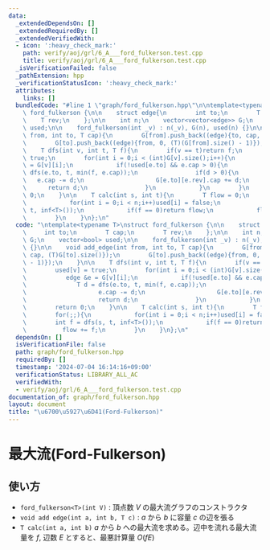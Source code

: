 ```yaml
---
data:
  _extendedDependsOn: []
  _extendedRequiredBy: []
  _extendedVerifiedWith:
  - icon: ':heavy_check_mark:'
    path: verify/aoj/grl/6_A___ford_fulkerson.test.cpp
    title: verify/aoj/grl/6_A___ford_fulkerson.test.cpp
  _isVerificationFailed: false
  _pathExtension: hpp
  _verificationStatusIcon: ':heavy_check_mark:'
  attributes:
    links: []
  bundledCode: "#line 1 \"graph/ford_fulkerson.hpp\"\n\ntemplate<typename T>\nstruct\
    \ ford_fulkerson {\n\n    struct edge{\n        int to;\n        T cap;\n    \
    \    T rev;\n    };\n\n    int n;\n    vector<vector<edge>> G;\n    vector<bool>\
    \ used;\n\n    ford_fulkerson(int _v) : n(_v), G(n), used(n) {}\n\n    void add_edge(int\
    \ from, int to, T cap){\n        G[from].push_back((edge){to, cap, (T)G[to].size()});\n\
    \        G[to].push_back((edge){from, 0, (T)(G[from].size() - 1)});\n    }\n\n\
    \    T dfs(int v, int t, T f){\n        if(v == t)return f;\n        used[v] =\
    \ true;\n        for(int i = 0;i < (int)G[v].size();i++){\n            edge &e\
    \ = G[v][i];\n            if(!used[e.to] && e.cap > 0){\n                T d =\
    \ dfs(e.to, t, min(f, e.cap));\n                if(d > 0){\n                 \
    \   e.cap -= d;\n                    G[e.to][e.rev].cap += d;\n              \
    \      return d;\n                }\n            }\n        }\n        return\
    \ 0;\n    }\n\n    T calc(int s, int t){\n        T flow = 0;\n        for(;;){\n\
    \            for(int i = 0;i < n;i++)used[i] = false;\n            int f = dfs(s,\
    \ t, inf<T>());\n            if(f == 0)return flow;\n            flow += f;\n\
    \        }\n    }\n};\n"
  code: "\ntemplate<typename T>\nstruct ford_fulkerson {\n\n    struct edge{\n   \
    \     int to;\n        T cap;\n        T rev;\n    };\n\n    int n;\n    vector<vector<edge>>\
    \ G;\n    vector<bool> used;\n\n    ford_fulkerson(int _v) : n(_v), G(n), used(n)\
    \ {}\n\n    void add_edge(int from, int to, T cap){\n        G[from].push_back((edge){to,\
    \ cap, (T)G[to].size()});\n        G[to].push_back((edge){from, 0, (T)(G[from].size()\
    \ - 1)});\n    }\n\n    T dfs(int v, int t, T f){\n        if(v == t)return f;\n\
    \        used[v] = true;\n        for(int i = 0;i < (int)G[v].size();i++){\n \
    \           edge &e = G[v][i];\n            if(!used[e.to] && e.cap > 0){\n  \
    \              T d = dfs(e.to, t, min(f, e.cap));\n                if(d > 0){\n\
    \                    e.cap -= d;\n                    G[e.to][e.rev].cap += d;\n\
    \                    return d;\n                }\n            }\n        }\n\
    \        return 0;\n    }\n\n    T calc(int s, int t){\n        T flow = 0;\n\
    \        for(;;){\n            for(int i = 0;i < n;i++)used[i] = false;\n    \
    \        int f = dfs(s, t, inf<T>());\n            if(f == 0)return flow;\n  \
    \          flow += f;\n        }\n    }\n};\n"
  dependsOn: []
  isVerificationFile: false
  path: graph/ford_fulkerson.hpp
  requiredBy: []
  timestamp: '2024-07-04 16:14:16+09:00'
  verificationStatus: LIBRARY_ALL_AC
  verifiedWith:
  - verify/aoj/grl/6_A___ford_fulkerson.test.cpp
documentation_of: graph/ford_fulkerson.hpp
layout: document
title: "\u6700\u5927\u6D41(Ford-Fulkerson)"
---
```


# 最大流(Ford-Fulkerson)

## 使い方

- ``ford_fulkerson<T>(int V)`` : 頂点数 $V$ の最大流グラフのコンストラクタ
- ``void add edge(int a, int b, T c)`` : $a$ から $b$ に容量 $c$ の辺を張る
- ``T calc(int a, int b)`` $a$ から $b$ への最大流を求める。辺中を流れる最大流量を $f$, 辺数 $E$ とすると、最悪計算量 $O(fE)$
